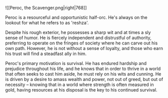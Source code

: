![[Peroc, the Scavenger.png|right|768]]

Peroc is a resourceful and opportunistic half-orc. He's always on the lookout for what he refers to as 'reshza'.

Despite his rough exterior, he possesses a sharp wit and at times a sly sense of humor. He is fiercely independent and distrustful of authority, preferring to operate on the fringes of society where he can carve out his own path. However, he is not without a sense of loyalty, and those who earn his trust will find a steadfast ally in him.

Peroc's primary motivation is survival. He has endured hardship and prejudice throughout his life, and he knows that in order to thrive in a world that often seeks to cast him aside, he must rely on his wits and cunning. He is driven by a desire to amass wealth and power, not out of greed, but out of necessity – knowing that in a world where strength is often measured in gold, having resources at his disposal is the key to his continued survival.